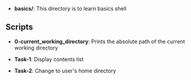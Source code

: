 - **basics/**:  This directory is to learn basics shell

## Scripts
- **0-current_working_directory**: Prints the absolute path of the current working directory

- **Task-1**: Display contents list

- **Task-2**: Change to user's home directory
